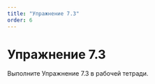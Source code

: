 ```yaml
---
title: "Упражнение 7.3"
order: 6
---
```


# Упражнение 7.3

Выполните Упражнение 7.3 в рабочей тетради.